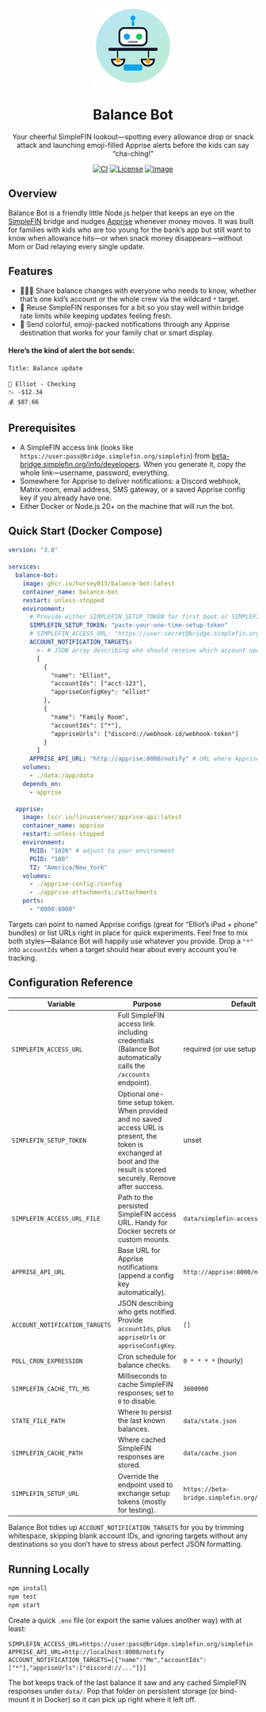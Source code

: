 <p align="center">
  <picture>
    <img alt="Balance-Bot logo" src="logo.svg" width="160" height="160">
  </picture>
</p>

<h1 align="center">Balance Bot</h1>

<p align="center">
  Your cheerful SimpleFIN lookout—spotting every allowance drop or snack attack and launching emoji-filled Apprise alerts before the kids can say “cha-ching!”
</p>

<p align="center">
  <a href="https://github.com/hursey013/balance-bot/actions"><img alt="CI" src="https://img.shields.io/github/actions/workflow/status/hursey013/balance-bot/ci.yml?label=CI&logo=github"></a>
  <a href="https://github.com/hursey013/balance-bot/blob/main/LICENSE"><img alt="License" src="https://img.shields.io/badge/license-MIT-0EA5E9"></a>
  <a href="https://ghcr.io/hursey013/balance-bot"><img alt="Image" src="https://img.shields.io/badge/ghcr-image-blue"></a>
</p>

## Overview

Balance Bot is a friendly little Node.js helper that keeps an eye on the [SimpleFIN](https://beta-bridge.simplefin.org) bridge and nudges [Apprise](https://github.com/caronc/apprise) whenever money moves. It was built for families with kids who are too young for the bank’s app but still want to know when allowance hits—or when snack money disappears—without Mom or Dad relaying every single update.

## Features

- 👨‍👩‍👧 Share balance changes with everyone who needs to know, whether that’s one kid’s account or the whole crew via the wildcard `*` target.
- 💾 Reuse SimpleFIN responses for a bit so you stay well within bridge rate limits while keeping updates feeling fresh.
- 📣 Send colorful, emoji-packed notifications through any Apprise destination that works for your family chat or smart display.

#### Here’s the kind of alert the bot sends:

```
Title: Balance update

👤 Elliot - Checking
📉 -$12.34
💰 $87.66
```

## Prerequisites

- A SimpleFIN access link (looks like `https://user:pass@bridge.simplefin.org/simplefin`) from [beta-bridge.simplefin.org/info/developers](https://beta-bridge.simplefin.org/info/developers). When you generate it, copy the whole link—username, password, everything.
- Somewhere for Apprise to deliver notifications: a Discord webhook, Matrix room, email address, SMS gateway, or a saved Apprise config key if you already have one.
- Either Docker or Node.js 20+ on the machine that will run the bot.

## Quick Start (Docker Compose)

```yaml
version: "3.8"

services:
  balance-bot:
    image: ghcr.io/hursey013/balance-bot:latest
    container_name: balance-bot
    restart: unless-stopped
    environment:
      # Provide either SIMPLEFIN_SETUP_TOKEN for first boot or SIMPLEFIN_ACCESS_URL if you already have the link.
      SIMPLEFIN_SETUP_TOKEN: "paste-your-one-time-setup-token"
      # SIMPLEFIN_ACCESS_URL: "https://user:secret@bridge.simplefin.org/simplefin"
      ACCOUNT_NOTIFICATION_TARGETS:
        >- # JSON array describing who should receive which account updates
        [
          {
            "name": "Elliot",
            "accountIds": ["acct-123"],
            "appriseConfigKey": "elliot"
          },
          {
            "name": "Family Room",
            "accountIds": ["*"],
            "appriseUrls": ["discord://webhook-id/webhook-token"]
          }
        ]
      APPRISE_API_URL: "http://apprise:8000/notify" # URL where Apprise listens inside the stack
    volumes:
      - ./data:/app/data
    depends_on:
      - apprise

  apprise:
    image: lscr.io/linuxserver/apprise-api:latest
    container_name: apprise
    restart: unless-stopped
    environment:
      PUID: "1026" # adjust to your environment
      PGID: "100"
      TZ: "America/New_York"
    volumes:
      - ./apprise-config:/config
      - ./apprise-attachments:/attachments
    ports:
      - "8000:8000"
```

Targets can point to named Apprise configs (great for “Elliot’s iPad + phone” bundles) or list URLs right in place for quick experiments. Feel free to mix both styles—Balance Bot will happily use whatever you provide. Drop a `"*"` into `accountIds` when a target should hear about every account you’re tracking.

## Configuration Reference

| Variable                       | Purpose                                                                                                                                                                  | Default                                           |
| ------------------------------ | ------------------------------------------------------------------------------------------------------------------------------------------------------------------------ | ------------------------------------------------- |
| `SIMPLEFIN_ACCESS_URL`         | Full SimpleFIN access link including credentials (Balance Bot automatically calls the `/accounts` endpoint).                                                             | required (or use setup token)                     |
| `SIMPLEFIN_SETUP_TOKEN`        | Optional one-time setup token. When provided and no saved access URL is present, the token is exchanged at boot and the result is stored securely. Remove after success. | unset                                             |
| `SIMPLEFIN_ACCESS_URL_FILE`    | Path to the persisted SimpleFIN access URL. Handy for Docker secrets or custom mounts.                                                                                   | `data/simplefin-access-url`                       |
| `APPRISE_API_URL`              | Base URL for Apprise notifications (append a config key automatically).                                                                                                  | `http://apprise:8000/notify`                      |
| `ACCOUNT_NOTIFICATION_TARGETS` | JSON describing who gets notified. Provide `accountIds`, plus `appriseUrls` or `appriseConfigKey`.                                                                       | `[]`                                              |
| `POLL_CRON_EXPRESSION`         | Cron schedule for balance checks.                                                                                                                                        | `0 * * * *` (hourly)                              |
| `SIMPLEFIN_CACHE_TTL_MS`       | Milliseconds to cache SimpleFIN responses; set to `0` to disable.                                                                                                        | `3600000`                                         |
| `STATE_FILE_PATH`              | Where to persist the last known balances.                                                                                                                                | `data/state.json`                                 |
| `SIMPLEFIN_CACHE_PATH`         | Where cached SimpleFIN responses are stored.                                                                                                                             | `data/cache.json`                                 |
| `SIMPLEFIN_SETUP_URL`          | Override the endpoint used to exchange setup tokens (mostly for testing).                                                                                                | `https://beta-bridge.simplefin.org/connect/token` |

Balance Bot tidies up `ACCOUNT_NOTIFICATION_TARGETS` for you by trimming whitespace, skipping blank account IDs, and ignoring targets without any destinations so you don’t have to stress about perfect JSON formatting.

## Running Locally

```bash
npm install
npm test
npm start
```

Create a quick `.env` file (or export the same values another way) with at least:

```
SIMPLEFIN_ACCESS_URL=https://user:pass@bridge.simplefin.org/simplefin
APPRISE_API_URL=http://localhost:8000/notify
ACCOUNT_NOTIFICATION_TARGETS=[{"name":"Me","accountIds":["*"],"appriseUrls":["discord://..."]}]
```

The bot keeps track of the last balance it saw and any cached SimpleFIN responses under `data/`. Pop that folder on persistent storage (or bind-mount it in Docker) so it can pick up right where it left off.
